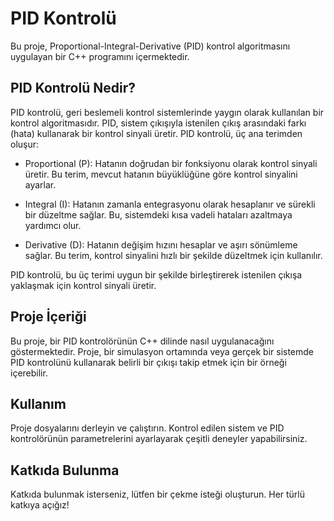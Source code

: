 # PID Kontrolü

Bu proje, Proportional-Integral-Derivative (PID) kontrol algoritmasını uygulayan bir C++ programını içermektedir.

## PID Kontrolü Nedir?

PID kontrolü, geri beslemeli kontrol sistemlerinde yaygın olarak kullanılan bir kontrol algoritmasıdır. PID, sistem çıkışıyla istenilen çıkış arasındaki farkı (hata) kullanarak bir kontrol sinyali üretir. PID kontrolü, üç ana terimden oluşur:

- Proportional (P): Hatanın doğrudan bir fonksiyonu olarak kontrol sinyali üretir. Bu terim, mevcut hatanın büyüklüğüne göre kontrol sinyalini ayarlar.
  
- Integral (I): Hatanın zamanla entegrasyonu olarak hesaplanır ve sürekli bir düzeltme sağlar. Bu, sistemdeki kısa vadeli hataları azaltmaya yardımcı olur.
  
- Derivative (D): Hatanın değişim hızını hesaplar ve aşırı sönümleme sağlar. Bu terim, kontrol sinyalini hızlı bir şekilde düzeltmek için kullanılır.

PID kontrolü, bu üç terimi uygun bir şekilde birleştirerek istenilen çıkışa yaklaşmak için kontrol sinyali üretir.

## Proje İçeriği

Bu proje, bir PID kontrolörünün C++ dilinde nasıl uygulanacağını göstermektedir. Proje, bir simulasyon ortamında veya gerçek bir sistemde PID kontrolünü kullanarak belirli bir çıkışı takip etmek için bir örneği içerebilir.

## Kullanım

Proje dosyalarını derleyin ve çalıştırın. Kontrol edilen sistem ve PID kontrolörünün parametrelerini ayarlayarak çeşitli deneyler yapabilirsiniz.

## Katkıda Bulunma

Katkıda bulunmak isterseniz, lütfen bir çekme isteği oluşturun. Her türlü katkıya açığız!


